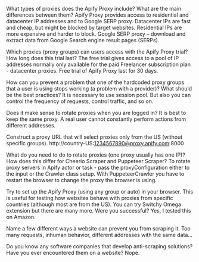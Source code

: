 What types of proxies does the Apify Proxy include? What are the main differences between them?
Apify Proxy provides access to residential and datacenter IP addresses and to Google SERP proxy. Datacenter IPs are fast and cheap, but might be blocked by target websites. Residential IPs are more expensive and harder to block. Google SERP proxy – download and extract data from Google Search engine result pages (SERPs).

Which proxies (proxy groups) can users access with the Apify Proxy trial? How long does this trial last?
The free trial gives access to a pool of IP addresses normally only available for the paid Freelancer subscription plan - datacenter proxies. Free trial of Apify Proxy last for 30 days.

How can you prevent a problem that one of the hardcoded proxy groups that a user is using stops working (a problem with a provider)? What should be the best practices?
It is necessary to use session pool. But also you can control the frequency of requests, control traffic, and so on.

Does it make sense to rotate proxies when you are logged in?
It is best to keep the same proxy. A real user cannot constantly perform actions from different addresses.

Construct a proxy URL that will select proxies only from the US (without specific groups).
http://country-US:1234567890@proxy.apify.com:8000

What do you need to do to rotate proxies (one proxy usually has one IP)? How does this differ for Cheerio Scraper and Puppeteer Scraper?
To rotate proxy servers in Apify actor or task - pass the proxyConfiguration either to the input or the Crawler class setup. With PuppeteerCrawler you have to restart the browser to change the proxy the browser is using.

Try to set up the Apify Proxy (using any group or auto) in your browser. This is useful for testing how websites behave with proxies from specific countries (although most are from the US). You can try Switchy Omega extension but there are many more. Were you successful?
Yes, I tested this on Amazon.

Name a few different ways a website can prevent you from scraping it.
Too many requests, inhuman behavior, different addresses with the same data...

Do you know any software companies that develop anti-scraping solutions? Have you ever encountered them on a website?
Nope.
